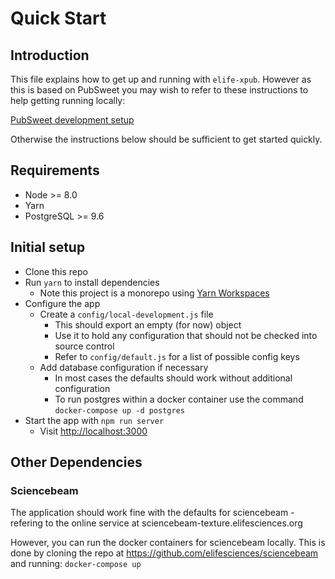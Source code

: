 # Quick Start

## Introduction

This file explains how to get up and running with `elife-xpub`. However as this is based on PubSweet you may wish to refer to these instructions to help getting running locally:

[PubSweet development setup](https://gitlab.coko.foundation/pubsweet/pubsweet/wikis/Development:-setup)

Otherwise the instructions below should be sufficient to get started quickly.

## Requirements

- Node >= 8.0
- Yarn
- PostgreSQL >= 9.6

## Initial setup

- Clone this repo
- Run `yarn` to install dependencies
  - Note this project is a monorepo using [Yarn Workspaces](https://yarnpkg.com/lang/en/docs/workspaces/)
- Configure the app
  - Create a `config/local-development.js` file
    - This should export an empty (for now) object
    - Use it to hold any configuration that should not be checked into source control
    - Refer to `config/default.js` for a list of possible config keys
  - Add database configuration if necessary
    - In most cases the defaults should work without additional configuration
    - To run postgres within a docker container use the command `docker-compose up -d postgres`
- Start the app with `npm run server`
  - Visit <http://localhost:3000>

## Other Dependencies

### Sciencebeam

The application should work fine with the defaults for sciencebeam - refering to the online service at sciencebeam-texture.elifesciences.org

However, you can run the docker containers for sciencebeam locally. This is done by cloning the repo at https://github.com/elifesciences/sciencebeam and running: `docker-compose up`
